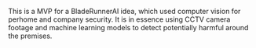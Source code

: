 This is a MVP for a BladeRunnerAI idea, which used computer vision for perhome and company security. It is in essence using CCTV camera footage and machine learning models to detect potentially harmful around the premises.

